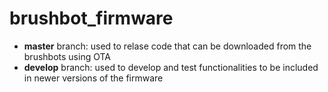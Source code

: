 # brushbot_firmware

* **master** branch: used to relase code that can be downloaded from the brushbots using OTA
* **develop** branch: used to develop and test functionalities to be included in newer versions of the firmware

